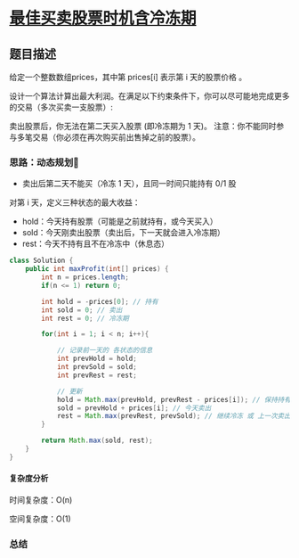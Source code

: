 # [最佳买卖股票时机含冷冻期](最佳买卖股票时机含冷冻期"[题目地址](https://leetcode.cn/problems/best-time-to-buy-and-sell-stock-with-cooldown/description/)")

## 题目描述
给定一个整数数组prices，其中第  prices[i] 表示第 i 天的股票价格 。​

设计一个算法计算出最大利润。在满足以下约束条件下，你可以尽可能地完成更多的交易（多次买卖一支股票）:

卖出股票后，你无法在第二天买入股票 (即冷冻期为 1 天)。
注意：你不能同时参与多笔交易（你必须在再次购买前出售掉之前的股票）。

### 思路：动态规划🌟

- 卖出后第二天不能买（冷冻 1 天），且同一时间只能持有 0/1 股

对第 i 天，定义三种状态的最大收益：
  - hold：今天持有股票（可能是之前就持有，或今天买入）
  - sold：今天刚卖出股票（卖出后，下一天就会进入冷冻期）
  - rest：今天不持有且不在冷冻中（休息态）

```java
class Solution {
    public int maxProfit(int[] prices) {
        int n = prices.length;
        if(n <= 1) return 0;

        int hold = -prices[0]; // 持有
        int sold = 0; // 卖出
        int rest = 0; // 冷冻期

        for(int i = 1; i < n; i++){

            // 记录前一天的 各状态的信息
            int prevHold = hold; 
            int prevSold = sold;
            int prevRest = rest;

            // 更新
            hold = Math.max(prevHold, prevRest - prices[i]); // 保持持有 或 重新买入
            sold = prevHold + prices[i]; // 今天卖出
            rest = Math.max(prevRest, prevSold); // 继续冷冻 或 上一次卖出进入冷冻期
        }

        return Math.max(sold, rest);
    }
}
```

#### 复杂度分析
时间复杂度：O(n)

空间复杂度：O(1)

### 总结
